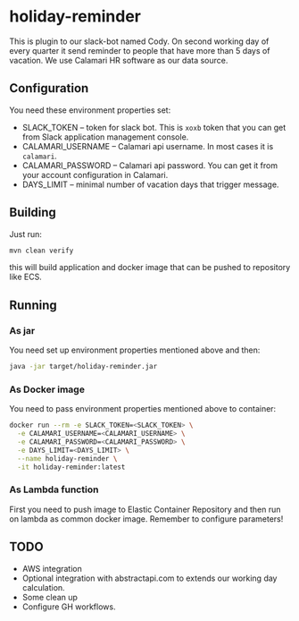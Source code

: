 # holiday-reminder

This is plugin to our slack-bot named Cody. On second working day of every quarter it send reminder to people that have
more than 5 days of vacation. We use Calamari HR software as our data source.

## Configuration

You need these environment properties set:

* SLACK_TOKEN – token for slack bot. This is `xoxb` token that you can get from Slack application management console.
* CALAMARI_USERNAME – Calamari api username. In most cases it is `calamari`.
* CALAMARI_PASSWORD – Calamari api password. You can get it from your account configuration in Calamari.
* DAYS_LIMIT – minimal number of vacation days that trigger message.

## Building

Just run:

```bash
mvn clean verify
```

this will build application and docker image that can be pushed to repository like ECS.

## Running

### As jar

You need set up environment properties mentioned above and then:

```bash
java -jar target/holiday-reminder.jar
```

### As Docker image

You need to pass environment properties mentioned above to container:

```bash
docker run --rm -e SLACK_TOKEN=<SLACK_TOKEN> \
  -e CALAMARI_USERNAME=<CALAMARI_USERNAME> \
  -e CALAMARI_PASSWORD=<CALAMARI_PASSWORD> \
  -e DAYS_LIMIT=<DAYS_LIMIT> \
  --name holiday-reminder \
  -it holiday-reminder:latest
```

### As Lambda function 

First you need to push image to Elastic Container Repository and then run on lambda as common docker image. 
Remember to configure parameters!

## TODO

* AWS integration
* Optional integration with abstractapi.com to extends our working day calculation.
* Some clean up
* Configure GH workflows.